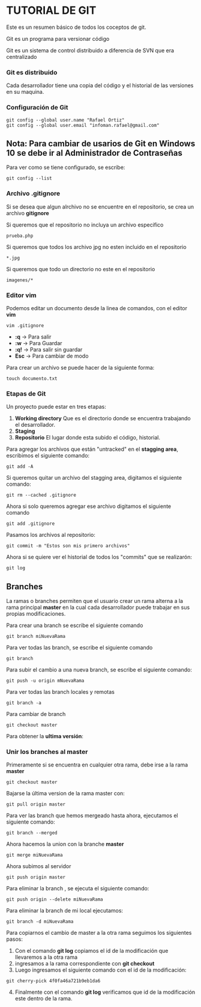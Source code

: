 # TUTORIAL DE GIT

Este es un resumen básico de todos los coceptos de git.

Git es un programa para versionar código

Git es un sistema de control distribuido a diferencia de SVN que era centralizado

### Git es distribuido

Cada desarrollador tiene una copia del código y el historial de las versiones en su maquina.

### Configuración de Git

```console
git config --global user.name "Rafael Ortiz"
git config --global user.email "infoman.rafael@gmail.com"
```

## Nota: Para cambiar de usarios de Git en Windows 10 se debe ir al Administrador de Contraseñas

Para ver como se tiene configurado, se escribe:

```console
git config --list
```
### Archivo .gitignore

Si se desea que algun alrchivo no se encuentre en el repositorio, se crea un archivo **gitignore**

Si queremos que el repositorio no incluya un archivo especifico
```
prueba.php
```
Si queremos que todos los archivo jpg no esten incluido en el repositorio
```
*.jpg
```
Si queremos que todo un directorio no este en el repositorio
```
imagenes/*
```
### Editor vim

Podemos editar un documento desde la linea de comandos, con el editor **vim**
```console
vim .gitignore
```
- **:q** -> Para salir
- **:w** -> Para Guardar
- **:q!** -> Para salir sin guardar
- **Esc** -> Para cambiar de modo

Para crear un archivo se puede hacer de la siguiente forma:
```console
touch documento.txt
```
 ### Etapas de Git

Un proyecto puede estar en tres etapas:

1. **Working directory** Que es el directorio donde se encuentra trabajando el desarrollador.
2. **Staging**
3. **Repositorio** El lugar donde esta subido el código, historial.

Para agregar los archivos que están "untracked" en el **stagging area**, escribimos el siguiente comando:

```console
git add -A
```

Si queremos quitar un archivo del stagging area, digitamos el siguiente comando:

```console
git rm --cached .gitignore
```
Ahora si solo queremos agregar ese archivo digitamos el siguiente comando

```console
git add .gitignore
```
Pasamos los archivos al repositorio:

```console
git commit -m "Estos son mis primero archivos"
```
Ahora si se quiere ver el historial de todos los "commits" que se realizarón:

```console
git log
```

## Branches

La ramas o branches permiten que el usuario crear un rama alterna a la rama principal **master** en la cual cada desarrollador puede trabajar en sus propias modificaciones.

Para crear una branch se escribe el siguiente comando

```console
git branch miNuevaRama
```
Para ver todas las branch, se escribe el siguiente comando

```
git branch
```

Para subir el cambio a una nueva branch, se escribe el siguiente comando:

```console
git push -u origin mNuevaRama
```

Para ver todas las branch locales y remotas

```console
git branch -a
```

Para cambiar de branch

```console
git checkout master
```

Para obtener la **ultima versión**:

### Unir los branches al master

Primeramente si se encuentra en cualquier otra rama, debe irse a la rama **master**

```console
git checkout master
```
Bajarse la última version de la rama master con:

```console
git pull origin master
```
Para ver las branch que hemos mergeado hasta ahora, ejecutamos el siguiente comando:

```
git branch --merged
```
Ahora hacemos la union con la branche **master**

```
git merge miNuevaRama
```
Ahora subimos al servidor

```console
git push origin master
```
Para eliminar la branch , se ejecuta el siguiente comando:

```console
git push origin --delete miNuevaRama
```

Para eliminar la branch de mi local ejecutamos:

```console
git branch -d miNuevaRama
```

Para copiarnos el cambio de master a la otra rama seguimos los siguientes pasos:

1. Con el comando **git log** copiamos el id de la modificación que llevaremos a la otra rama
2. ingresamos a la rama correspondiente con **git checkout**
3. Luego ingresamos el siguiente comando con el id de la modificación:

```console
git cherry-pick 4f0fa46a721b9eb1da6 
```
4. Finalmente con el comando **git log** verificamos que id de la modificación este dentro de la rama.















